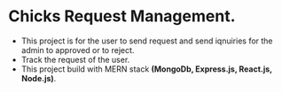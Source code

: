 # Chicks Request Management.
* This project is for the user to send request and send iqnuiries for the admin to approved or to reject.
* Track the request of the user.
* This project build with MERN stack **(MongoDb, Express.js, React.js, Node.js)**.
#
